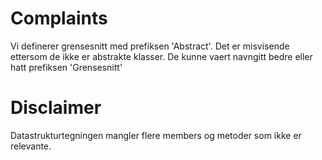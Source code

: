 Complaints
==========
Vi definerer grensesnitt med prefiksen 'Abstract'.
Det er misvisende ettersom de ikke er abstrakte klasser.
De kunne vaert navngitt bedre eller hatt prefiksen 'Grensesnitt'

Disclaimer
==========
Datastrukturtegningen mangler flere members og metoder som ikke er relevante.
